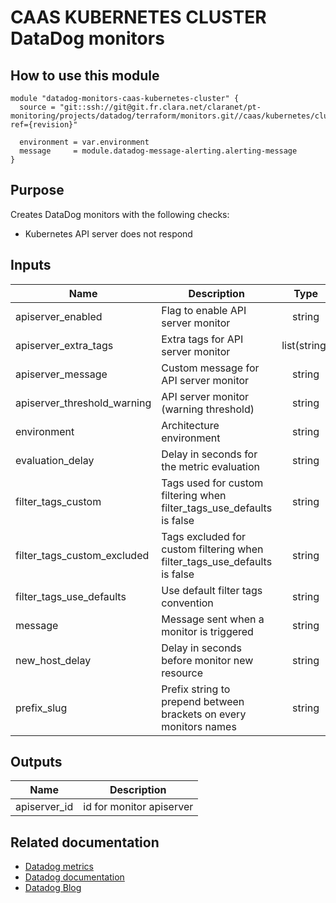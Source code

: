# CAAS KUBERNETES CLUSTER DataDog monitors

## How to use this module

```
module "datadog-monitors-caas-kubernetes-cluster" {
  source = "git::ssh://git@git.fr.clara.net/claranet/pt-monitoring/projects/datadog/terraform/monitors.git//caas/kubernetes/cluster?ref={revision}"

  environment = var.environment
  message     = module.datadog-message-alerting.alerting-message
}

```

## Purpose

Creates DataDog monitors with the following checks:

- Kubernetes API server does not respond

## Inputs

| Name | Description | Type | Default | Required |
|------|-------------|:----:|:-----:|:-----:|
| apiserver\_enabled | Flag to enable API server monitor | string | `"true"` | no |
| apiserver\_extra\_tags | Extra tags for API server monitor | list(string) | `[]` | no |
| apiserver\_message | Custom message for API server monitor | string | `""` | no |
| apiserver\_threshold\_warning | API server monitor (warning threshold) | string | `"3"` | no |
| environment | Architecture environment | string | n/a | yes |
| evaluation\_delay | Delay in seconds for the metric evaluation | string | `"15"` | no |
| filter\_tags\_custom | Tags used for custom filtering when filter_tags_use_defaults is false | string | `"*"` | no |
| filter\_tags\_custom\_excluded | Tags excluded for custom filtering when filter_tags_use_defaults is false | string | `""` | no |
| filter\_tags\_use\_defaults | Use default filter tags convention | string | `"true"` | no |
| message | Message sent when a monitor is triggered | string | n/a | yes |
| new\_host\_delay | Delay in seconds before monitor new resource | string | `"300"` | no |
| prefix\_slug | Prefix string to prepend between brackets on every monitors names | string | `""` | no |

## Outputs

| Name | Description |
|------|-------------|
| apiserver\_id | id for monitor apiserver |

## Related documentation

* [Datadog metrics](https://docs.datadoghq.com/agent/kubernetes/metrics/)
* [Datadog documentation](https://docs.datadoghq.com/integrations/kubernetes/)
* [Datadog Blog](https://www.datadoghq.com/blog/monitor-kubernetes-docker/)
